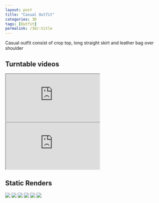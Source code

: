 ```yaml
---
layout: post
title: "Casual Outfit"
categories: 3D
tags: [Outfit]
permalink: /3d/:title
---
```


Casual outfit consist of crop top, long straight skirt and leather bag over shoulder

## Turntable videos

<iframe src="https://drive.google.com/file/d/1HEuempyaKeSuutsdUAInIS4TwKjpWnRe/preview" allow="autoplay"></iframe>
<iframe src="https://drive.google.com/file/d/1HCxQsbNn-OJXPN0Ag7uh11Zbh56rR5y6/preview" allow="autoplay"></iframe>

## Static Renders

<img-comparison-slider>
  <img slot="first" src="https://drive.google.com/thumbnail?id=1H7zBlKlj9Y1C7p-UzkQpwgPWmB8bRugh&sz=w1000" />
  <img slot="second" src="https://drive.google.com/thumbnail?id=1HFo0ZPvsNcDXuHFADNbz_0FP9j5e8uNB&sz=w1000" />
</img-comparison-slider>

<img-comparison-slider>
  <img slot="first" src="https://drive.google.com/thumbnail?id=1H9WK_Mb-OmdOCUAPveWgY37xSvxIzGja&sz=w1000" />
  <img slot="second" src="https://drive.google.com/thumbnail?id=1HFU2G1rtnK4L15OWai05vBDnMRVRNyDq&sz=w1000" />
</img-comparison-slider>

<img-comparison-slider>
  <img slot="first" src="https://drive.google.com/thumbnail?id=1H87a5IcHTz5508iQnaP5JWgQUGzhjJP4&sz=w1000" />
  <img slot="second" src="https://drive.google.com/thumbnail?id=1HBgcJv5Tjm-A72f4MpAQ06iQ1Zb1Gdks&sz=w1000" />
</img-comparison-slider>

